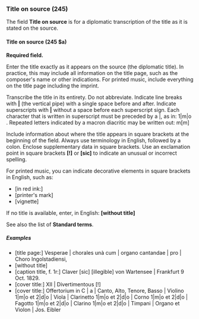 ### Title on source (245)

The field **Title on source** is for a diplomatic transcription of the title as it is stated on the source.  

#### Title on source (245 $a)  

**Required field.**

Enter the title exactly as it appears on the source (the diplomatic title). In practice, this may include all
information on the title page, such as the composer's name or other indications. For printed music, include everything
on the title page including the imprint.

Transcribe the title in its entirety. Do not abbreviate. Indicate line breaks with **\|** (the vertical pipe) with a
single space before and after. Indicate superscripts with **\|** without a space before each superscript sign. Each
character that is written in superscript must be preceded by a \|, as in: 1\|m\|o . Repeated letters indicated by a macron
diacritic may be written out: m[m]

Include information about where the title appears in square brackets at the beginning of the field. Always use
terminology in English, followed by a colon. Enclose supplementary data in square brackets. Use an exclamation point in
square brackets **[!]** or **[sic]** to indicate an unusual or incorrect spelling.

For printed music, you can indicate decorative elements in square brackets in English, such as:  
- [in red ink:]  
- [printer's mark]  
- [vignette]

If no title is available, enter, in English: **[without title]**

See also the list of **Standard terms**.

##### Examples

- [title page:] Vesperae \| chorales unà cum \| organo cantandae \| pro \| Choro Ingolstadiensi,
- [without title]
- [caption title, f. 1r:] Claver [sic] [illegible] von Wartensee \| Frankfurt 9 Oct. 1829.
- [cover title:] XII \| Divertimentous [!]
- [cover title:] Offertorium in C \| a \| Canto, Alto, Tenore, Basso \| Violino 1\|m\|o et 2\|d\|o \| Viola \| Clarinetto 1\|m\|o
  et 2\|d\|o \| Corno 1\|m\|o et 2\|d\|o \| Fagotto 1\|m\|o et 2\|d\|o \| Clarino 1\|m\|o et 2\|d\|o \| Timpani \| Organo et Violon \| Jos.
  Eibler
